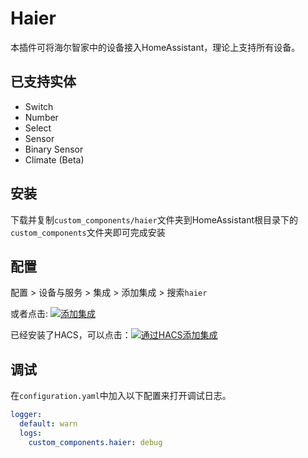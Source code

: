 # Haier

本插件可将海尔智家中的设备接入HomeAssistant，理论上支持所有设备。

## 已支持实体
- Switch
- Number
- Select
- Sensor
- Binary Sensor
- Climate (Beta)

## 安装
下载并复制`custom_components/haier`文件夹到HomeAssistant根目录下的`custom_components`文件夹即可完成安装

## 配置

配置 > 设备与服务 >  集成 >  添加集成 > 搜索`haier`

或者点击: [![添加集成](https://my.home-assistant.io/badges/config_flow_start.svg)](https://my.home-assistant.io/redirect/config_flow_start?domain=haier)

已经安装了HACS，可以点击：[![通过HACS添加集成](https://my.home-assistant.io/badges/hacs_repository.svg)](https://my.home-assistant.io/redirect/hacs_repository/?owner=banto6&repository=haier&category=integration)

## 调试
在`configuration.yaml`中加入以下配置来打开调试日志。

```yaml
logger:
  default: warn
  logs:
    custom_components.haier: debug
```
